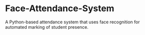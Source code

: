 # Face-Attendance-System
A Python-based attendance system that uses face recognition for automated marking of student presence.
